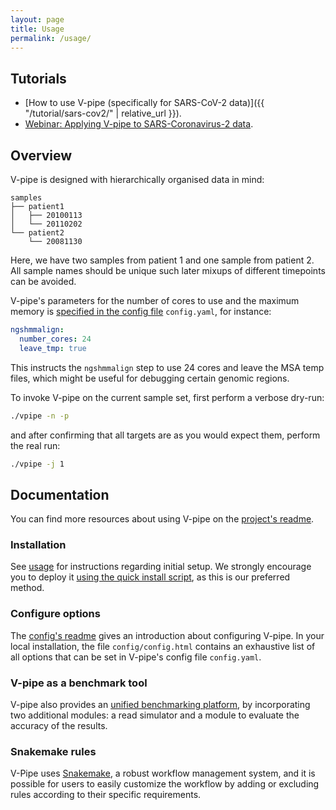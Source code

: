 ```yaml
---
layout: page
title: Usage
permalink: /usage/
---
```


## Tutorials

- [How to use V-pipe (specifically for SARS-CoV-2 data)]({{ "/tutorial/sars-cov2/" | relative_url }}).
- [Webinar: Applying V-pipe to SARS-Coronavirus-2 data](https://youtu.be/pIby1UooK94).

## Overview

V-pipe is designed with hierarchically organised data in mind:

```
samples
├── patient1
│   ├── 20100113
│   └── 20110202
└── patient2
    └── 20081130
```

Here, we have two samples from patient 1 and one sample from patient 2. All sample names should be unique such later mixups of different timepoints can be avoided.

V-pipe's parameters for the number of cores to use and the maximum memory is [specified in the config file](https://github.com/cbg-ethz/V-pipe/blob/master/config/README.md)
`config.yaml`, for instance:

```yaml
ngshmmalign:
  number_cores: 24
  leave_tmp: true
```

This instructs the `ngshmmalign` step to use 24 cores and leave the MSA temp files, which might be useful for debugging certain genomic regions.

To invoke V-pipe on the current sample set, first perform a verbose dry-run:

```bash
./vpipe -n -p
```

and after confirming that all targets are as you would expect them, perform the real run:

```bash
./vpipe -j 1
```

## Documentation

You can find more resources about using V-pipe on the [project's readme](https://github.com/cbg-ethz/V-pipe/blob/master/README.md).

### Installation

See [usage](https://github.com/cbg-ethz/V-pipe/blob/master/README.md#usage) for instructions regarding initial setup.
We strongly encourage you to deploy it [using the quick install script](https://github.com/cbg-ethz/V-pipe/blob/master/utils/README.md#quick-installer), as this is our preferred method.

### Configure options

The [config's readme](https://github.com/cbg-ethz/V-pipe/blob/master/config/README.md) gives an introduction about configuring V-pipe.
In your local installation, the file `config/config.html` contains an exhaustive list of all options that can be set in V-pipe's config file `config.yaml`.

### V-pipe as a benchmark tool

V-pipe also provides an [unified benchmarking platform](https://github.com/cbg-ethz/V-pipe/wiki/benchmark), by incorporating two additional modules: a read simulator and a module to evaluate the accuracy of the results.

### Snakemake rules

V-Pipe uses [Snakemake](https://github.com/cbg-ethz/V-pipe/wiki/snakemake), a robust workflow management system, and it is possible for users to easily customize the workflow by adding or excluding rules according to their specific requirements.
